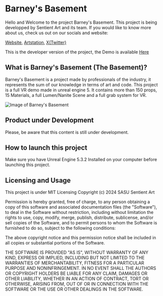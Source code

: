 # Barney's Basement

Hello and Welcome to the project Barney's Basement.
This project is being developped by Sentient Art and its team. If you would like to know more about us, check us out on our socials and website:

[Website](https://www.sentient-art.xyz),
[Artstation](https://www.artstation.com/sentient-art),
[X(Twitter)](https://twitter.com/sentient_art)

This is the developer version of the project, the Demo is available [Here](https://drive.google.com/file/d/1gsVNnXIprNSPVxAvGX9uzUpOJpbXd6J2/view?usp=drive_link)

## What is Barney's Basement (The Basement)?

Barney's Basement is a project made by professionals of the industry, it represents the sum of our knowledge in terms of art and code. This project is a full VR demo made in unreal engine 5.
It contains more than 150 props, 15 Materials, a full Lumen/Nanite Scene and a full grab system for VR.

![Image of Barney's Basement](https://i.ibb.co/g6hz3zS/Highres-Screenshot00043.png)

## Product under Development

Please, be aware that this content is still under development.

## How to launch this project
Make sure you have Unreal Engine 5.3.2 Installed on your computer before launching this project.


## Licensing and Usage

This project is under MIT Licensing Copyright (c) 2024 SASU Sentient Art

Permission is hereby granted, free of charge, to any person obtaining a copy
of this software and associated documentation files (the "Software"), to deal
in the Software without restriction, including without limitation the rights
to use, copy, modify, merge, publish, distribute, sublicense, and/or sell
copies of the Software, and to permit persons to whom the Software is
furnished to do so, subject to the following conditions:

The above copyright notice and this permission notice shall be included in all
copies or substantial portions of the Software.

THE SOFTWARE IS PROVIDED "AS IS", WITHOUT WARRANTY OF ANY KIND, EXPRESS OR
IMPLIED, INCLUDING BUT NOT LIMITED TO THE WARRANTIES OF MERCHANTABILITY,
FITNESS FOR A PARTICULAR PURPOSE AND NONINFRINGEMENT. IN NO EVENT SHALL THE
AUTHORS OR COPYRIGHT HOLDERS BE LIABLE FOR ANY CLAIM, DAMAGES OR OTHER
LIABILITY, WHETHER IN AN ACTION OF CONTRACT, TORT OR OTHERWISE, ARISING FROM,
OUT OF OR IN CONNECTION WITH THE SOFTWARE OR THE USE OR OTHER DEALINGS IN THE
SOFTWARE.
